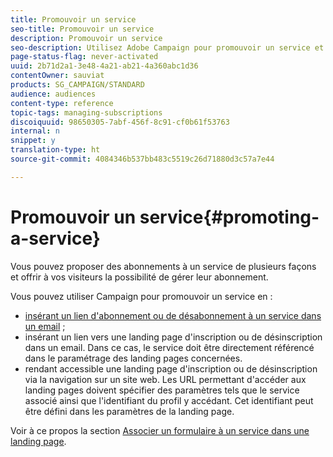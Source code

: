```yaml
---
title: Promouvoir un service
seo-title: Promouvoir un service
description: Promouvoir un service
seo-description: Utilisez Adobe Campaign pour promouvoir un service et interagir avec vos clients par le biais de landing pages et d'emails dédiés ou directement sur votre site web.
page-status-flag: never-activated
uuid: 2b71d2a1-3e48-4a21-ab21-4a360abc1d36
contentOwner: sauviat
products: SG_CAMPAIGN/STANDARD
audience: audiences
content-type: reference
topic-tags: managing-subscriptions
discoiquuid: 98650305-7abf-456f-8c91-cf0b61f53763
internal: n
snippet: y
translation-type: ht
source-git-commit: 4084346b537bb483c5519c26d71880d3c57a7e44

---
```



# Promouvoir un service{#promoting-a-service}

Vous pouvez proposer des abonnements à un service de plusieurs façons et offrir à vos visiteurs la possibilité de gérer leur abonnement.

Vous pouvez utiliser Campaign pour promouvoir un service en :

* [insérant un lien d'abonnement ou de désabonnement à un service dans un email](../../designing/using/links.md#inserting-a-link) ;
* insérant un lien vers une landing page d'inscription ou de désinscription dans un email. Dans ce cas, le service doit être directement référencé dans le paramétrage des landing pages concernées.
* rendant accessible une landing page d'inscription ou de désinscription via la navigation sur un site web. Les URL permettant d'accéder aux landing pages doivent spécifier des paramètres tels que le service associé ainsi que l'identifiant du profil y accédant. Cet identifiant peut être défini dans les paramètres de la landing page.

Voir à ce propos la section [Associer un formulaire à un service dans une landing page](../../channels/using/designing-a-landing-page.md#linking-a-form-to-a-service).
